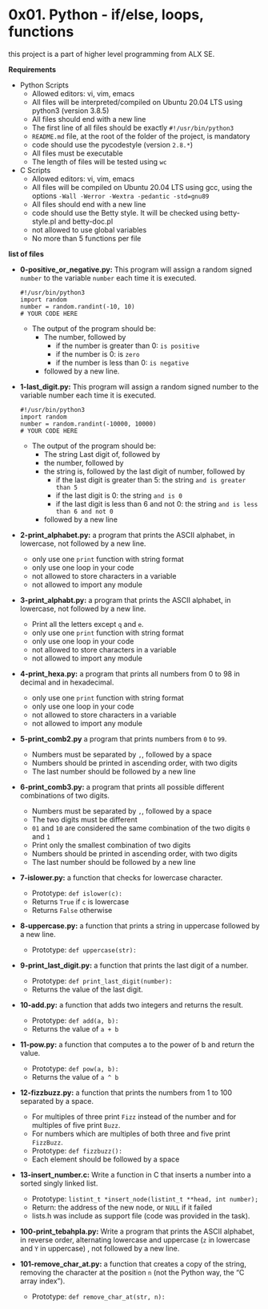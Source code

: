 # **0x01. Python - if/else, loops, functions**

this project is a part of higher level programming from ALX SE.

**Requirements**
- Python Scripts
  - Allowed editors: vi, vim, emacs
  - All files will be interpreted/compiled on Ubuntu 20.04 LTS using python3 (version 3.8.5)
  - All files should end with a new line
  - The first line of all files should be exactly `#!/usr/bin/python3`
  - `README.md` file, at the root of the folder of the project, is mandatory
  - code should use the pycodestyle (version `2.8.*`)
  - All files must be executable
  - The length of files will be tested using `wc`
- C Scripts
  - Allowed editors: vi, vim, emacs
  - All files will be compiled on Ubuntu 20.04 LTS using gcc, using the options `-Wall -Werror -Wextra -pedantic -std=gnu89`
  - All files should end with a new line
  - code should use the Betty style. It will be checked using betty-style.pl and betty-doc.pl
  - not allowed to use global variables
  - No more than 5 functions per file

**list of files**
- **0-positive_or_negative.py:**
This program will assign a random signed `number` to the variable `number` each time it is executed.
  ```
  #!/usr/bin/python3
  import random
  number = random.randint(-10, 10)
  # YOUR CODE HERE
  ```
  - The output of the program should be:
    - The number, followed by
      - if the number is greater than 0: `is positive`
      - if the number is 0: is `zero`
      - if the number is less than 0: `is negative`
    - followed by a new line.

- **1-last_digit.py:**
This program will assign a random signed number to the variable number each time it is executed.
  ```
  #!/usr/bin/python3
  import random
  number = random.randint(-10000, 10000)
  # YOUR CODE HERE
  ```
  - The output of the program should be:
    - The string Last digit of, followed by
    - the number, followed by
    - the string is, followed by the last digit of number, followed by
      - if the last digit is greater than 5: the string `and is greater than 5`
      - if the last digit is 0: the string `and is 0`
      - if the last digit is less than 6 and not 0: the string `and is less than 6 and not 0`
    - followed by a new line

- **2-print_alphabet.py:**
a program that prints the ASCII alphabet, in lowercase, not followed by a new line.
  - only use one `print` function with string format
  - only use one loop in your code
  - not allowed to store characters in a variable
  - not allowed to import any module

- **3-print_alphabt.py:**
a program that prints the ASCII alphabet, in lowercase, not followed by a new line.
  - Print all the letters except `q` and `e`.
  - only use one `print` function with string format
  - only use one loop in your code
  - not allowed to store characters in a variable
  - not allowed to import any module

- **4-print_hexa.py:**
a program that prints all numbers from 0 to 98 in decimal and in hexadecimal.
  - only use one `print` function with string format
  - only use one loop in your code
  - not allowed to store characters in a variable
  - not allowed to import any module

- **5-print_comb2.py**
a program that prints numbers from `0` to `99`.
  - Numbers must be separated by `,`, followed by a space
  - Numbers should be printed in ascending order, with two digits
  - The last number should be followed by a new line

- **6-print_comb3.py:**
a program that prints all possible different combinations of two digits.
  - Numbers must be separated by `,`, followed by a space
  - The two digits must be different
  - `01` and `10` are considered the same combination of the two digits `0` and `1`
  - Print only the smallest combination of two digits
  - Numbers should be printed in ascending order, with two digits
  - The last number should be followed by a new line

- **7-islower.py:**
a function that checks for lowercase character.
  - Prototype: `def islower(c):`
  - Returns `True` if `c` is lowercase
  - Returns `False` otherwise

- **8-uppercase.py:**
a function that prints a string in uppercase followed by a new line.
  - Prototype: `def uppercase(str):`

- **9-print_last_digit.py:**
a function that prints the last digit of a number.
  - Prototype: `def print_last_digit(number):`
  - Returns the value of the last digit.

- **10-add.py:**
a function that adds two integers and returns the result.
  - Prototype: `def add(a, b):`
  - Returns the value of `a + b`

- **11-pow.py:**
a function that computes a to the power of b and return the value.
  - Prototype: `def pow(a, b):`
  - Returns the value of `a ^ b`

- **12-fizzbuzz.py:**
a function that prints the numbers from 1 to 100 separated by a space.
  - For multiples of three print `Fizz` instead of the number and for multiples of five print `Buzz`.
  - For numbers which are multiples of both three and five print `FizzBuzz`.
  - Prototype: `def fizzbuzz():`
  - Each element should be followed by a space

- **13-insert_number.c:**
Write a function in C that inserts a number into a sorted singly linked list.
  - Prototype: `listint_t *insert_node(listint_t **head, int number);`
  - Return: the address of the new node, or `NULL` if it failed
  - lists.h was include as support file (code was provided in the task).

- **100-print_tebahpla.py:**
Write a program that prints the ASCII alphabet, in reverse order, alternating lowercase and uppercase (`z` in lowercase and `Y` in uppercase) , not followed by a new line.

- **101-remove_char_at.py:**
a function that creates a copy of the string, removing the character at the position `n` (not the Python way, the “C array index”).
  - Prototype: `def remove_char_at(str, n):`
